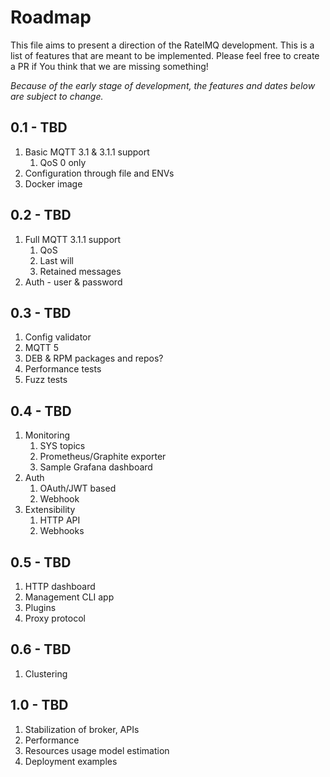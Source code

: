 # Roadmap

This file aims to present a direction of the RatelMQ development.
This is a list of features that are meant to be implemented.
Please feel free to create a PR if You think that we are missing something!

*Because of the early stage of development, the features and dates below are subject to change.*

## 0.1 - TBD

1. Basic MQTT 3.1 & 3.1.1 support
   1. QoS 0 only
2. Configuration through file and ENVs
3. Docker image

## 0.2 - TBD

1. Full MQTT 3.1.1 support 
   1. QoS
   2. Last will
   3. Retained messages
2. Auth - user & password

## 0.3 - TBD

1. Config validator
2. MQTT 5
3. DEB & RPM packages and repos?
4. Performance tests
5. Fuzz tests

## 0.4 - TBD

1. Monitoring
    1. SYS topics
    2. Prometheus/Graphite exporter
    3. Sample Grafana dashboard
2. Auth
    1. OAuth/JWT based
    2. Webhook
4. Extensibility
    1. HTTP API
    2. Webhooks

## 0.5 - TBD

1. HTTP dashboard
2. Management CLI app
3. Plugins
4. Proxy protocol

## 0.6 - TBD

1. Clustering

## 1.0 - TBD

1. Stabilization of broker, APIs
2. Performance
3. Resources usage model estimation
3. Deployment examples
